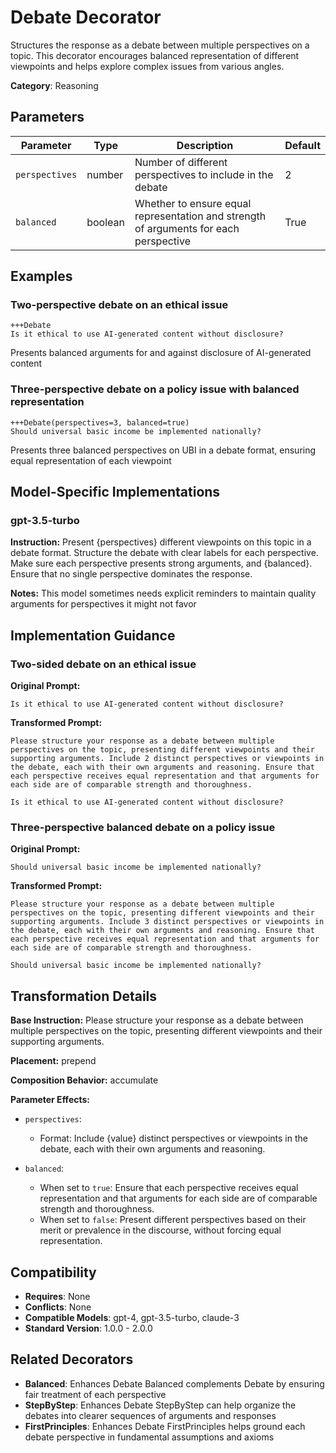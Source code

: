 # Debate Decorator

Structures the response as a debate between multiple perspectives on a topic. This decorator encourages balanced representation of different viewpoints and helps explore complex issues from various angles.

**Category**: Reasoning

## Parameters

| Parameter | Type | Description | Default |
|-----------|------|-------------|--------|
| `perspectives` | number | Number of different perspectives to include in the debate | 2 |
| `balanced` | boolean | Whether to ensure equal representation and strength of arguments for each perspective | True |

## Examples

### Two-perspective debate on an ethical issue

```
+++Debate
Is it ethical to use AI-generated content without disclosure?
```

Presents balanced arguments for and against disclosure of AI-generated content

### Three-perspective debate on a policy issue with balanced representation

```
+++Debate(perspectives=3, balanced=true)
Should universal basic income be implemented nationally?
```

Presents three balanced perspectives on UBI in a debate format, ensuring equal representation of each viewpoint

## Model-Specific Implementations

### gpt-3.5-turbo

**Instruction:** Present {perspectives} different viewpoints on this topic in a debate format. Structure the debate with clear labels for each perspective. Make sure each perspective presents strong arguments, and {balanced}. Ensure that no single perspective dominates the response.

**Notes:** This model sometimes needs explicit reminders to maintain quality arguments for perspectives it might not favor


## Implementation Guidance

### Two-sided debate on an ethical issue

**Original Prompt:**
```
Is it ethical to use AI-generated content without disclosure?
```

**Transformed Prompt:**
```
Please structure your response as a debate between multiple perspectives on the topic, presenting different viewpoints and their supporting arguments. Include 2 distinct perspectives or viewpoints in the debate, each with their own arguments and reasoning. Ensure that each perspective receives equal representation and that arguments for each side are of comparable strength and thoroughness.

Is it ethical to use AI-generated content without disclosure?
```

### Three-perspective balanced debate on a policy issue

**Original Prompt:**
```
Should universal basic income be implemented nationally?
```

**Transformed Prompt:**
```
Please structure your response as a debate between multiple perspectives on the topic, presenting different viewpoints and their supporting arguments. Include 3 distinct perspectives or viewpoints in the debate, each with their own arguments and reasoning. Ensure that each perspective receives equal representation and that arguments for each side are of comparable strength and thoroughness.

Should universal basic income be implemented nationally?
```

## Transformation Details

**Base Instruction:** Please structure your response as a debate between multiple perspectives on the topic, presenting different viewpoints and their supporting arguments.

**Placement:** prepend

**Composition Behavior:** accumulate

**Parameter Effects:**

- `perspectives`:
  - Format: Include {value} distinct perspectives or viewpoints in the debate, each with their own arguments and reasoning.

- `balanced`:
  - When set to `true`: Ensure that each perspective receives equal representation and that arguments for each side are of comparable strength and thoroughness.
  - When set to `false`: Present different perspectives based on their merit or prevalence in the discourse, without forcing equal representation.

## Compatibility

- **Requires**: None
- **Conflicts**: None
- **Compatible Models**: gpt-4, gpt-3.5-turbo, claude-3
- **Standard Version**: 1.0.0 - 2.0.0

## Related Decorators

- **Balanced**: Enhances Debate Balanced complements Debate by ensuring fair treatment of each perspective
- **StepByStep**: Enhances Debate StepByStep can help organize the debates into clearer sequences of arguments and responses
- **FirstPrinciples**: Enhances Debate FirstPrinciples helps ground each debate perspective in fundamental assumptions and axioms
